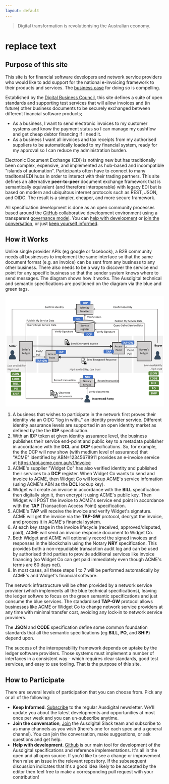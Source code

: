 ```yaml
---
layout: default
---
```



> Digital transformation is revolutionising the Australian economy.


# replace text

## Purpose of this site

This site is for financial software developers and network service providers who would like to add support for the national e-invoicing framework to their products and services.  The [business case](/pages/business-case.md) for doing so is compelling.  

Established by the [Digital Business Council](http://digitalbusinesscouncil.com.au/), this site defines a suite of open standards and supporting test services that will allow invoices and (in future) other business documents to be securely exchanged between different financial software products;

 * As a business, I want to send electronic invoices to my customer systems and know the payment status so I can manage my cashflow and get cheap debtor financing if I need it.
 * As a business I want all invoices and tax receipts from my authorised suppliers to be automatically loaded to my financial system, ready for my approval so I can reduce my administration burden.

Electronic Document Exchange (EDI) is nothing new but has traditionally been complex, expensive, and implemented as hub-based and incompatible "islands of automation". Participants often have to connect to many traditonal EDI hubs in order to interact with their trading partners.  This site defines an alternative **peer-to-peer** document exchange framework that is semantically equivalent (and therefore interoperable) with legacy EDI but is based on modern and ubiquitous internet protocols such as REST, JSON, and OIDC. The result is a simpler, cheaper, and more secure framework.

All specification development is done as an open community processes based around the [GitHub](https://github.com/ausdigital) collaborative development environment using a transparent [governance model](/pages/governance-model.md). You can [help with development](https://github.com/ausdigital) or [join the conversation](http://chat.ausdigital.org/), or just [keep yourself informed](http://eepurl.com/ctZ6hf).

## How it Works 

Unlike single provider APIs (eg google or facebook), a B2B community needs all businesses to implement the same interface so that the same document format (e.g. an invoice) can be sent from any business to any other business. There also needs to be a way to discover the service end point for any specific business so that the sender system knows where to send messages. The diagram shows how it works. The Ausdigital technical and semantic specifications are positioned on the diagram via the blue and green tags.

![Framework Diagram](images/AusDigitalHomepage.png)

1. A business that wishes to participate in the network first proves their identity via an OIDC "log in with.." an identity provider service.  Different identity assurance levels are supported in an open identity market as defined by the the **IDP** specification.  
2. With an IDP token at given identity assurance level, the business publishes their service end-point and public key to a metadata publisher in accordance with the **DCL** and **DCP** specifications.  So, for example, the the DCP will now show (with medium level of assurance) that "ACME" identified by ABN=12345678911 provides an e-invoice service at https://api.acme.com.au/v1/invoice 
3. ACME's supplier "Widget Co" has also verified identity and published their services to a **DCP** register. When Widget Co wants to send and invoice to ACME, then Widget Co will lookup ACME's service infomation (using ACME's ABN as the **DCL** lookup key).
4. Widget will create an invoice in accordance with the **BILL** specification then digitally sign it, then encrypt it using ACME's public key.  Then Widget will POST the invoice to ACME's service end point in accordance with the **TAP** (Transaction Access Point) specification.
5. ACME's **TAP** will receive the invoice and verify Widget's signature. ACME will get the invoice via the **TAP-GW** protocol, decrypt the invoice, and process it in ACME's financial system.   
6. At each key stage in the invoice lifecycle (received, approved/disputed, paid), ACME will send an invoice response document to Widget Co.
7. Both Widget and ACME will optionally record the signed invoices and responses in the blockchain using the Notary **NRY** specification.  This provides both a non-repudiable transaction audit log and can be used by authorised third parties to provide additional services like invoice financing (so Widget Co can get paid immediately even though ACME's terms are 60 days net). 
8. In most cases, all these steps 1 to 7 will be performed automatically by ACME's and Widget's financial software.  

The network infrastructure will be often provided by a network service provider (which implements all the blue technical specifications), leaving the ledger softwre to focus on the green semantic specifications and just consume the blue services.  The standardised **TAP-GW** protocol allows businesses like ACME or Widget Co to change network service providers at any time with minimal transfer cost, avoiding any lock-in to network service providers.  

The **JSON**  and **CODE** specification define some common foundation standards that all the semantic specifications (eg **BILL**, **PO**, and **SHIP**) depend upon.

The success of the interoperability framework depends on uptake by the ledger software providers. Those systems must implement a number of interfaces in a consistent way - which requires clear standards, good test services, and easy to use tooling.  That is the purpose of this site.

## How to Participate

There are several levels of participation that you can choose from.  Pick any or all of the following:

* **Keep Informed**.  [Subscribe](http://eepurl.com/ctZ6hf) to the regular Ausdigital newsletter.  We'll update you about the latest developments and opportunities at most once per week and you can un-subscribe anytime.
* **Join the conversation**,  [Join](http://chat.ausdigital.org/) the Ausdigital Slack team and subscribe to as many channels as you wish (there's one for each spec and a general channel).  You can join the conversation, make suggestions, or ask questions and get help.
* **Help with development**.  [Github](https://github.com/ausdigital) is our main tool for development of the Ausdigital specifications and reference implementations. It's all in the open and all open source.  If you'd like to see a change or improvement then raise an issue in the relevant repository.  If the subesequent discussion indicates that it's a good idea likely to be accepted by the editor then feel free to make a corresponding pull request with your contribution! 
